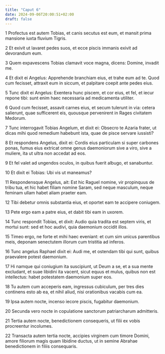 ```yaml
---
title: "Caput 6"
date: 2024-09-06T20:00:51+02:00
draft: false
---
```



1 Profectus est autem Tobias, et canis secutus est eum, et mansit prima mansione iuxta fluvium Tigris.

2 Et exivit ut lavaret pedes suos, et ecce piscis immanis exivit ad devorandum eum.

3 Quem expavescens Tobias clamavit voce magna, dicens: Domine, invadit me.

4 Et dixit ei Angelus: Apprehende branchiam eius, et trahe eum ad te. Quod cum fecisset, attraxit eum in siccum, et palpitare coepit ante pedes eius.

5 Tunc dixit ei Angelus: Exentera hunc piscem, et cor eius, et fel, et iecur repone tibi: sunt enim haec necessaria ad medicamenta utiliter.

6 Quod cum fecisset, assavit carnes eius, et secum tulerunt in via: cetera salierunt, quae sufficerent eis, quousque pervenirent in Rages civitatem Medorum.

7 Tunc interrogavit Tobias Angelum, et dixit ei: Obsecro te Azaria frater, ut dicas mihi quod remedium habebunt ista, quae de pisce servare iussisti?

8 Et respondens Angelus, dixit ei: Cordis eius particulam si super carbones ponas, fumus eius extricat omne genus daemoniorum sive a viro, sive a muliere, ita ut ultra non accedat ad eos.

9 Et fel valet ad ungendos oculos, in quibus fuerit albugo, et sanabuntur.

10 Et dixit ei Tobias: Ubi vis ut maneamus?

11 Respondensque Angelus, ait: Est hic Raguel nomine, vir propinquus de tribu tua, et hic habet filiam nomine Saram, sed neque masculum, neque feminam ullam habet aliam praeter eam.

12 Tibi debetur omnis substantia eius, et oportet eam te accipere coniugem.

13 Pete ergo eam a patre eius, et dabit tibi eam in uxorem.

14 Tunc respondit Tobias, et dixit: Audio quia tradita est septem viris, et mortui sunt: sed et hoc audivi, quia daemonium occidit illos.

15 Timeo ergo, ne forte et mihi haec eveniant: et cum sim unicus parentibus meis, deponam senectutem illorum cum tristitia ad inferos.

16 Tunc angelus Raphael dixit ei: Audi me, et ostendam tibi qui sunt, quibus praevalere potest daemonium.

17 Hi namque qui coniugium ita suscipiunt, ut Deum a se, et a sua mente excludant, et suae libidini ita vacent, sicut equus et mulus, quibus non est intellectus: habet potestatem daemonium super eos.

18 Tu autem cum acceperis eam, ingressus cubiculum, per tres dies continens esto ab ea, et nihil aliud, nisi orationibus vacabis cum ea.

19 Ipsa autem nocte, incenso iecore piscis, fugabitur daemonium.

20 Secunda vero nocte in copulatione sanctorum patriarcharum admitteris.

21 Tertia autem nocte, benedictionem consequeris, ut filii ex vobis procreentur incolumes.

22 Transacta autem tertia nocte, accipies virginem cum timore Domini, amore filiorum magis quam libidine ductus, ut in semine Abrahae benedictionem in filiis consequaris.

